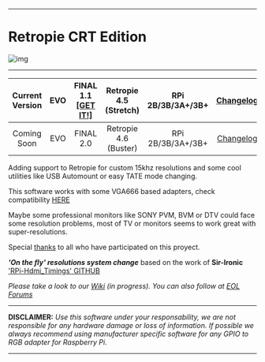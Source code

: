 ***
# Retropie CRT Edition

![img](https://github.com/krahsdevil/crt-for-retropie/blob/d398fe53a9e550c6aca72b926ea8c8a312aed028/logo.png?raw=true)
***
| Current Version | EVO | FINAL 1.1 [[GET IT!]](https://github.com/krahsdevil/Retropie-CRT-Edition/releases/download/evo.1.1/retropieCRTEVO-FINAL1.1.img.gz) | Retropie 4.5 (Stretch)| RPi 2B/3B/3A+/3B+ | [Changelog](https://github.com/krahsdevil/Retropie-CRT-Edition/wiki/Changelog) |
|:---:|:---:|:---:|:---:|:---:|:---:|
| Coming Soon | EVO | FINAL 2.0 | Retropie 4.6 (Buster) | RPi 2B/3B/3A+/3B+ | [Changelog](https://github.com/krahsdevil/Retropie-CRT-Edition/wiki/Changelog) |

Adding support to Retropie for custom 15khz resolutions and some cool utilities like USB Automount or easy TATE mode changing.

This software works with some VGA666 based adapters, check compatibility [HERE](https://github.com/krahsdevil/Retropie-CRT-Edition/wiki/Adaptadores-RGB)

Maybe some professional monitors like SONY PVM, BVM or DTV could face some resolution problems, most of TV or monitors seems to work great with super-resolutions.

Special [thanks](https://github.com/krahsdevil/Retropie-CRT-Edition/wiki/Thanks-to) to all who have participated on this proyect.

**_'On the fly' resolutions system change_** based on the work of **Sir-Ironic** ['RPi-Hdmi_Timings' GITHUB](https://github.com/Sir-Ironic/RPi-Hdmi_Timings)

_Please take a look to our [Wiki](https://github.com/krahsdevil/crt-for-retropie/wiki) (in progress)._
_You can also follow at  [EOL Forums](https://www.elotrolado.net/hilo_retropie-crt-edition-raspberry-pi-2b-3b-3b-tv-15khz-vga666-pi2scart-rgb-pi_2328132)_

***
**DISCLAIMER:** _Use this software under your responsability, we are not responsible for any hardware damage or loss of information.
If possible we always recommend using manufacturer specific software for any GPIO to RGB adapter for Raspberry Pi._
***
